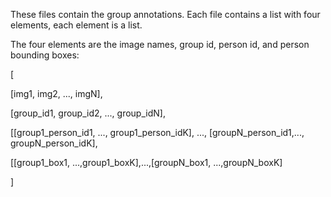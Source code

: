 These files contain the group annotations. Each file contains a list with four elements, each element is a list.

The four elements are the image names, group id, person id, and person bounding boxes:


  [
  
   [img1, img2, ..., imgN],
   
   [group_id1, group_id2, ..., group_idN],
   
   [[group1_person_id1, ..., group1_person_idK], ..., [groupN_person_id1,..., groupN_person_idK],
   
   [[group1_box1, ...,group1_boxK],...,[groupN_box1, ...,groupN_boxK]
   
   ]
